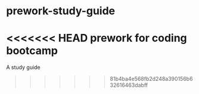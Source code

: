 # prework-study-guide
<<<<<<< HEAD
prework for coding bootcamp
=======
A study guide
>>>>>>> 81b4ba4e568fb2d248a390156b632616463dabff
